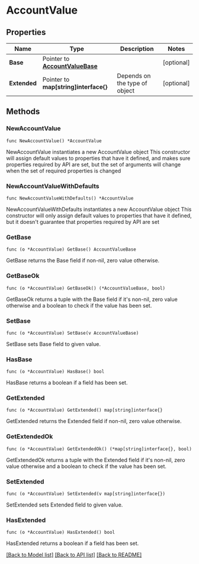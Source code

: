 # AccountValue

## Properties

Name | Type | Description | Notes
------------ | ------------- | ------------- | -------------
**Base** | Pointer to [**AccountValueBase**](AccountValueBase.md) |  | [optional] 
**Extended** | Pointer to **map[string]interface{}** | Depends on the type of object | [optional] 

## Methods

### NewAccountValue

`func NewAccountValue() *AccountValue`

NewAccountValue instantiates a new AccountValue object
This constructor will assign default values to properties that have it defined,
and makes sure properties required by API are set, but the set of arguments
will change when the set of required properties is changed

### NewAccountValueWithDefaults

`func NewAccountValueWithDefaults() *AccountValue`

NewAccountValueWithDefaults instantiates a new AccountValue object
This constructor will only assign default values to properties that have it defined,
but it doesn't guarantee that properties required by API are set

### GetBase

`func (o *AccountValue) GetBase() AccountValueBase`

GetBase returns the Base field if non-nil, zero value otherwise.

### GetBaseOk

`func (o *AccountValue) GetBaseOk() (*AccountValueBase, bool)`

GetBaseOk returns a tuple with the Base field if it's non-nil, zero value otherwise
and a boolean to check if the value has been set.

### SetBase

`func (o *AccountValue) SetBase(v AccountValueBase)`

SetBase sets Base field to given value.

### HasBase

`func (o *AccountValue) HasBase() bool`

HasBase returns a boolean if a field has been set.

### GetExtended

`func (o *AccountValue) GetExtended() map[string]interface{}`

GetExtended returns the Extended field if non-nil, zero value otherwise.

### GetExtendedOk

`func (o *AccountValue) GetExtendedOk() (*map[string]interface{}, bool)`

GetExtendedOk returns a tuple with the Extended field if it's non-nil, zero value otherwise
and a boolean to check if the value has been set.

### SetExtended

`func (o *AccountValue) SetExtended(v map[string]interface{})`

SetExtended sets Extended field to given value.

### HasExtended

`func (o *AccountValue) HasExtended() bool`

HasExtended returns a boolean if a field has been set.


[[Back to Model list]](../README.md#documentation-for-models) [[Back to API list]](../README.md#documentation-for-api-endpoints) [[Back to README]](../README.md)


